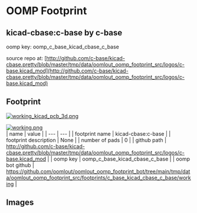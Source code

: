 # OOMP Footprint  
## kicad-cbase:c-base  by c-base  
  
oomp key: oomp_c_base_kicad_cbase_c_base  
  
source repo at: [http://github.com/c-base/kicad-cbase.pretty/blob/master/tmp/data/oomlout_oomp_footprint_src/logos/c-base.kicad_mod](http://github.com/c-base/kicad-cbase.pretty/blob/master/tmp/data/oomlout_oomp_footprint_src/logos/c-base.kicad_mod)  
## Footprint  
  
[![working_kicad_pcb_3d.png](working_kicad_pcb_3d_600.png)](working_kicad_pcb_3d.png)  
  
[![working.png](working_600.png)](working.png)  
| name | value | 
| --- | --- | 
| footprint name | kicad-cbase:c-base | 
| footprint description | None | 
| number of pads | 0 | 
| github path | http://github.com/c-base/kicad-cbase.pretty/blob/master/tmp/data/oomlout_oomp_footprint_src/logos/c-base.kicad_mod | 
| oomp key | oomp_c_base_kicad_cbase_c_base | 
| oomp bot github | https://github.com/oomlout/oomlout_oomp_footprint_bot/tree/main/tmp/data/oomlout_oomp_footprint_src/footprints/c_base_kicad_cbase_c_base/working | 
## Images  
